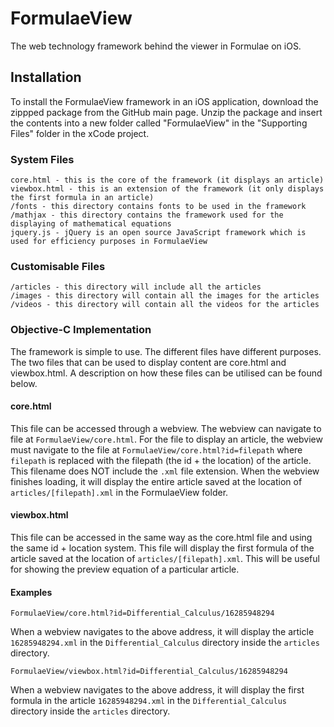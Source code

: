 FormulaeView
============

The web technology framework behind the viewer in Formulae on iOS.

## Installation

To install the FormulaeView framework in an iOS application, download the zippped package from the GitHub main page. Unzip the package and insert the contents into a new folder called "FormulaeView" in the "Supporting Files" folder in the xCode project.

### System Files

```
core.html - this is the core of the framework (it displays an article)
viewbox.html - this is an extension of the framework (it only displays the first formula in an article)
/fonts - this directory contains fonts to be used in the framework
/mathjax - this directory contains the framework used for the displaying of mathematical equations
jquery.js - jQuery is an open source JavaScript framework which is used for efficiency purposes in FormulaeView
```

### Customisable Files

```
/articles - this directory will include all the articles
/images - this directory will contain all the images for the articles
/videos - this directory will contain all the videos for the articles
```

### Objective-C Implementation

The framework is simple to use. The different files have different purposes. The two files that can be used to display content are core.html and viewbox.html. A description on how these files can be utilised can be found below.

#### core.html
This file can be accessed through a webview. The webview can navigate to file at `FormulaeView/core.html`. For the file to display an article, the webview must navigate to the file at `FormulaeView/core.html?id=filepath` where `filepath` is replaced with the filepath (the id + the location) of the article. This filename does NOT include the `.xml` file extension. When the webview finishes loading, it will display the entire article saved at the location of `articles/[filepath].xml` in the FormulaeView folder.

#### viewbox.html
This file can be accessed in the same way as the core.html file and using the same id + location system. This file will display the first formula of the article saved at the location of `articles/[filepath].xml`. This will be useful for showing the preview equation of a particular article.

#### Examples
```
FormulaeView/core.html?id=Differential_Calculus/16285948294
```
When a webview navigates to the above address, it will display the article `16285948294.xml` in the `Differential_Calculus` directory inside the `articles` directory.

```
FormulaeView/viewbox.html?id=Differential_Calculus/16285948294
```
When a webview navigates to the above address, it will display the first formula in the article `16285948294.xml` in the `Differential_Calculus` directory inside the `articles` directory.
